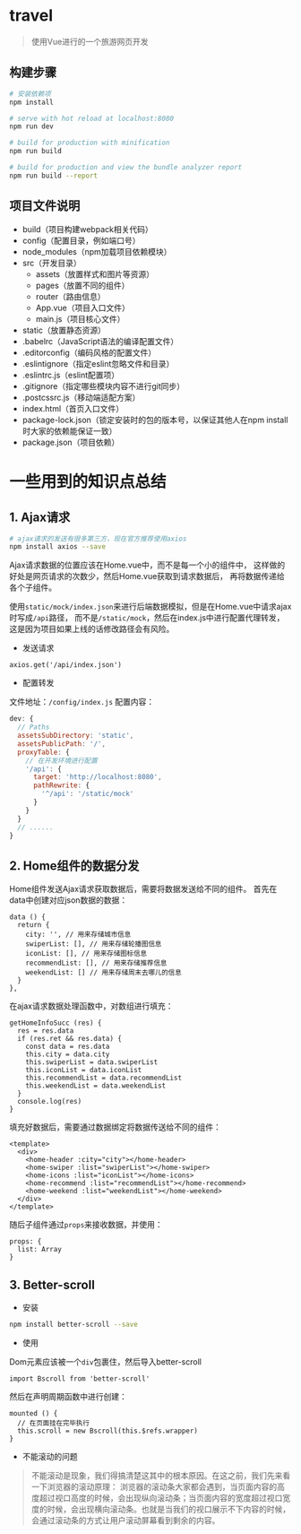 # travel

> 使用Vue进行的一个旅游网页开发

## 构建步骤

``` bash
# 安装依赖项
npm install

# serve with hot reload at localhost:8080
npm run dev

# build for production with minification
npm run build

# build for production and view the bundle analyzer report
npm run build --report
```

## 项目文件说明
- build（项目构建webpack相关代码）
- config（配置目录，例如端口号）
- node_modules（npm加载项目依赖模块）
- src（开发目录）
  - assets（放置样式和图片等资源）
  - pages（放置不同的组件）
  - router（路由信息）
  - App.vue（项目入口文件）
  - main.js（项目核心文件）
- static（放置静态资源）
- .babelrc（JavaScript语法的编译配置文件）
- .editorconfig（编码风格的配置文件）
- .eslintignore（指定eslint忽略文件和目录）
- .eslintrc.js（eslint配置项）
- .gitignore（指定哪些模块内容不进行git同步）
- .postcssrc.js（移动端适配方案）
- index.html（首页入口文件）
- package-lock.json（锁定安装时的包的版本号，以保证其他人在npm install时大家的依赖能保证一致）
- package.json（项目依赖）

# 一些用到的知识点总结
## 1. Ajax请求
```bash
# ajax请求的发送有很多第三方，现在官方推荐使用axios
npm install axios --save
```
Ajax请求数据的位置应该在Home.vue中，而不是每一个小的组件中，
这样做的好处是网页请求的次数少，然后Home.vue获取到请求数据后，
再将数据传递给各个子组件。

使用`static/mock/index.json`来进行后端数据模拟，但是在Home.vue中请求ajax时写成`/api`路径，
而不是`/static/mock`，然后在index.js中进行配置代理转发，这是因为项目如果上线的话修改路径会有风险。
- 发送请求
```vue
axios.get('/api/index.json')
```
- 配置转发

文件地址：`/config/index.js`
配置内容：
```javascript
dev: {
  // Paths
  assetsSubDirectory: 'static',
  assetsPublicPath: '/',
  proxyTable: {
    // 在开发环境进行配置
    '/api': {
      target: 'http://localhost:8080',
      pathRewrite: {
        '^/api': '/static/mock'
      }
    }
  }
  // ......
}
```

## 2. Home组件的数据分发
Home组件发送Ajax请求获取数据后，需要将数据发送给不同的组件。
首先在data中创建对应json数据的数据：
```vue
data () {
  return {
    city: '', // 用来存储城市信息
    swiperList: [], // 用来存储轮播图信息
    iconList: [], // 用来存储图标信息
    recommendList: [], // 用来存储推荐信息
    weekendList: [] // 用来存储周末去哪儿的信息
  }
},
```
在ajax请求数据处理函数中，对数组进行填充：
```vue
getHomeInfoSucc (res) {
  res = res.data
  if (res.ret && res.data) {
    const data = res.data
    this.city = data.city
    this.swiperList = data.swiperList
    this.iconList = data.iconList
    this.recommendList = data.recommendList
    this.weekendList = data.weekendList
  }
  console.log(res)
}
```
填充好数据后，需要通过数据绑定将数据传送给不同的组件：
```vue
<template>
  <div>
    <home-header :city="city"></home-header>
    <home-swiper :list="swiperList"></home-swiper>
    <home-icons :list="iconList"></home-icons>
    <home-recommend :list="recommendList"></home-recommend>
    <home-weekend :list="weekendList"></home-weekend>
  </div>
</template>
```
随后子组件通过`props`来接收数据，并使用：
```vue
props: {
  list: Array
}
```
## 3. Better-scroll
- 安装
```bash
npm install better-scroll --save
```
- 使用

Dom元素应该被一个`div`包裹住，然后导入better-scroll
```vue
import Bscroll from 'better-scroll'
```
然后在声明周期函数中进行创建：
```vue
mounted () {
  // 在页面挂在完毕执行
  this.scroll = new Bscroll(this.$refs.wrapper)
}
```
- 不能滚动的问题

> 不能滚动是现象，我们得搞清楚这其中的根本原因。在这之前，我们先来看一下浏览器的滚动原理： 浏览器的滚动条大家都会遇到，当页面内容的高度超过视口高度的时候，会出现纵向滚动条；当页面内容的宽度超过视口宽度的时候，会出现横向滚动条。也就是当我们的视口展示不下内容的时候，会通过滚动条的方式让用户滚动屏幕看到剩余的内容。
